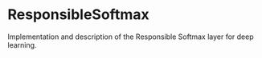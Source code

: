 # ResponsibleSoftmax
 Implementation and description of the Responsible Softmax layer for deep learning.
